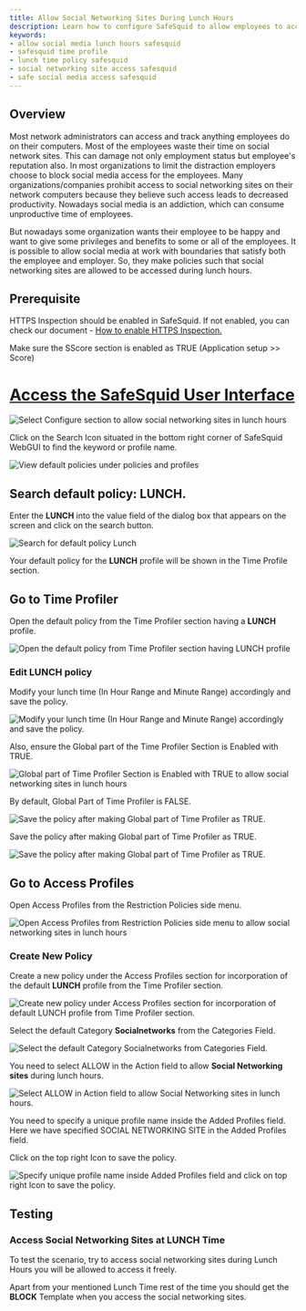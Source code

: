 ```yaml
---
title: Allow Social Networking Sites During Lunch Hours
description: Learn how to configure SafeSquid to allow employees to access social networking sites during lunch hours while maintaining productivity controls.
keywords:
- allow social media lunch hours safesquid
- safesquid time profile
- lunch time policy safesquid
- social networking site access safesquid
- safe social media access safesquid
---
```


## Overview

Most network administrators can access and track anything employees do on their computers. Most of the employees waste their time on social network sites. This can damage not only employment status but employee's reputation also. In most organizations to limit the distraction employers choose to block social media access for the employees. Many organizations/companies prohibit access to social networking sites on their network computers because they believe such access leads to decreased productivity. Nowadays social media is an addiction, which can consume unproductive time of employees.

But nowadays some organization wants their employee to be happy and want to give some privileges and benefits to some or all of the employees. It is possible to allow social media at work with boundaries that satisfy both the employee and employer. So, they make policies such that social networking sites are allowed to be accessed during lunch hours.

## Prerequisite 

HTTPS Inspection should be enabled in SafeSquid. If not enabled, you can check our document - [How to enable HTTPS Inspection.](/docs/07-SSL%20Inspection/Setup%20SSL%20Inspection.md)

Make sure the SScore section is enabled as TRUE (Application setup >> Score)

# [Access the SafeSquid User Interface](/docs/08-SafeSquid%20Interface/Accessing%20the%20SafeSquid%20Interface.md)

![Select Configure section to allow social networking sites in lunch hours](/img/How_To/Allow_Social_Networking_Sites_during_Lunch_Hours/image1.webp)

Click on the Search Icon situated in the bottom right corner of SafeSquid WebGUI to find the keyword or profile name.

![View default policies under policies and profiles](/img/How_To/Allow_Social_Networking_Sites_during_Lunch_Hours/image2.webp)

## Search default policy: LUNCH.

Enter the **LUNCH** into the value field of the dialog box that appears on the screen and click on the search button.

![Search for default policy Lunch](/img/How_To/Allow_Social_Networking_Sites_during_Lunch_Hours/image3.webp)

Your default policy for the **LUNCH** profile will be shown in the Time Profile section.

## Go to Time Profiler

Open the default policy from the Time Profiler section having a **LUNCH** profile.

![Open the default policy from Time Profiler section having LUNCH profile](/img/How_To/Allow_Social_Networking_Sites_during_Lunch_Hours/image4.webp)

### Edit LUNCH policy

Modify your lunch time (In Hour Range and Minute Range) accordingly and save the policy.

![Modify your lunch time (In Hour Range and Minute Range) accordingly and save the policy.](/img/How_To/Allow_Social_Networking_Sites_during_Lunch_Hours/image5.webp)

Also, ensure the Global part of the Time Profiler Section is Enabled with TRUE.

![Global part of Time Profiler Section is Enabled with TRUE to allow social networking sites in lunch hours](/img/How_To/Allow_Social_Networking_Sites_during_Lunch_Hours/image6.webp)

By default, Global Part of Time Profiler is FALSE.

![Save the policy after making Global part of Time Profiler as TRUE.](/img/How_To/Allow_Social_Networking_Sites_during_Lunch_Hours/image7.webp)

Save the policy after making Global part of Time Profiler as TRUE.

![Save the policy after making Global part of Time Profiler as TRUE.](/img/How_To/Allow_Social_Networking_Sites_during_Lunch_Hours/image7.webp)

## Go to Access Profiles

Open Access Profiles from the Restriction Policies side menu.

![Open Access Profiles from Restriction Policies side menu to allow social networking sites in lunch hours](/img/How_To/Allow_Social_Networking_Sites_during_Lunch_Hours/image8.webp)

### Create New Policy

Create a new policy under the Access Profiles section for incorporation of the default **LUNCH** profile from the Time Profiler section.

![Create new policy under Access Profiles section for incorporation of default LUNCH profile from Time Profiler section.](/img/How_To/Allow_Social_Networking_Sites_during_Lunch_Hours/image9.webp)

Select the default Category **Socialnetworks** from the Categories Field.

![Select the default Category Socialnetworks from Categories Field.](/img/How_To/Allow_Social_Networking_Sites_during_Lunch_Hours/image10.webp)

You need to select ALLOW in the Action field to allow **Social Networking sites** during lunch hours.

![Select ALLOW in Action field to allow Social Networking sites in lunch hours.](/img/How_To/Allow_Social_Networking_Sites_during_Lunch_Hours/image11.webp)

You need to specify a unique profile name inside the Added Profiles field. Here we have specified SOCIAL NETWORKING SITE in the Added Profiles field.

Click on the top right Icon to save the policy.

![Specify unique profile name inside Added Profiles field and click on top right Icon to save the policy.](/img/How_To/Allow_Social_Networking_Sites_during_Lunch_Hours/image12.webp)

## Testing

### Access Social Networking Sites at LUNCH Time

To test the scenario, try to access social networking sites during Lunch Hours you will be allowed to access it freely.

Apart from your mentioned Lunch Time rest of the time you should get the **BLOCK** Template when you access the social networking sites.
